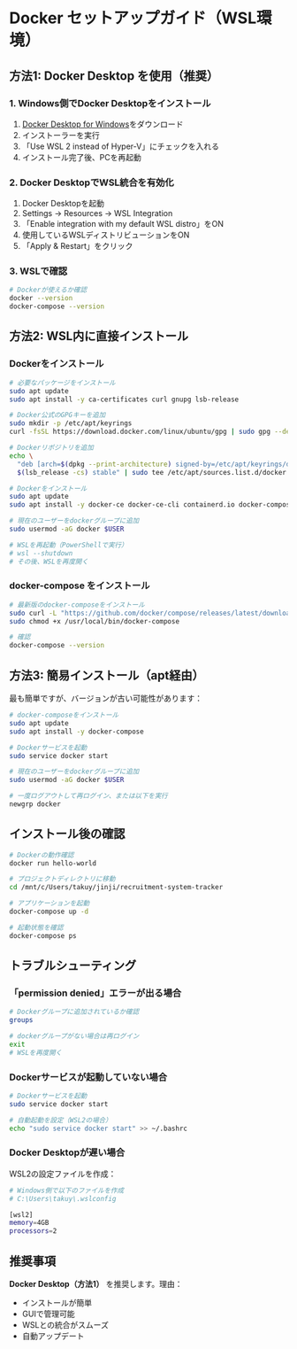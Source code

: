 # Docker セットアップガイド（WSL環境）

## 方法1: Docker Desktop を使用（推奨）

### 1. Windows側でDocker Desktopをインストール
1. [Docker Desktop for Windows](https://www.docker.com/products/docker-desktop/)をダウンロード
2. インストーラーを実行
3. 「Use WSL 2 instead of Hyper-V」にチェックを入れる
4. インストール完了後、PCを再起動

### 2. Docker DesktopでWSL統合を有効化
1. Docker Desktopを起動
2. Settings → Resources → WSL Integration
3. 「Enable integration with my default WSL distro」をON
4. 使用しているWSLディストリビューションをON
5. 「Apply & Restart」をクリック

### 3. WSLで確認
```bash
# Dockerが使えるか確認
docker --version
docker-compose --version
```

## 方法2: WSL内に直接インストール

### Dockerをインストール
```bash
# 必要なパッケージをインストール
sudo apt update
sudo apt install -y ca-certificates curl gnupg lsb-release

# Docker公式のGPGキーを追加
sudo mkdir -p /etc/apt/keyrings
curl -fsSL https://download.docker.com/linux/ubuntu/gpg | sudo gpg --dearmor -o /etc/apt/keyrings/docker.gpg

# Dockerリポジトリを追加
echo \
  "deb [arch=$(dpkg --print-architecture) signed-by=/etc/apt/keyrings/docker.gpg] https://download.docker.com/linux/ubuntu \
  $(lsb_release -cs) stable" | sudo tee /etc/apt/sources.list.d/docker.list > /dev/null

# Dockerをインストール
sudo apt update
sudo apt install -y docker-ce docker-ce-cli containerd.io docker-compose-plugin

# 現在のユーザーをdockerグループに追加
sudo usermod -aG docker $USER

# WSLを再起動（PowerShellで実行）
# wsl --shutdown
# その後、WSLを再度開く
```

### docker-compose をインストール
```bash
# 最新版のdocker-composeをインストール
sudo curl -L "https://github.com/docker/compose/releases/latest/download/docker-compose-$(uname -s)-$(uname -m)" -o /usr/local/bin/docker-compose
sudo chmod +x /usr/local/bin/docker-compose

# 確認
docker-compose --version
```

## 方法3: 簡易インストール（apt経由）

最も簡単ですが、バージョンが古い可能性があります：

```bash
# docker-composeをインストール
sudo apt update
sudo apt install -y docker-compose

# Dockerサービスを起動
sudo service docker start

# 現在のユーザーをdockerグループに追加
sudo usermod -aG docker $USER

# 一度ログアウトして再ログイン、または以下を実行
newgrp docker
```

## インストール後の確認

```bash
# Dockerの動作確認
docker run hello-world

# プロジェクトディレクトリに移動
cd /mnt/c/Users/takuy/jinji/recruitment-system-tracker

# アプリケーションを起動
docker-compose up -d

# 起動状態を確認
docker-compose ps
```

## トラブルシューティング

### 「permission denied」エラーが出る場合
```bash
# Dockerグループに追加されているか確認
groups

# dockerグループがない場合は再ログイン
exit
# WSLを再度開く
```

### Dockerサービスが起動していない場合
```bash
# Dockerサービスを起動
sudo service docker start

# 自動起動を設定（WSL2の場合）
echo "sudo service docker start" >> ~/.bashrc
```

### Docker Desktopが遅い場合
WSL2の設定ファイルを作成：
```bash
# Windows側で以下のファイルを作成
# C:\Users\takuy\.wslconfig

[wsl2]
memory=4GB
processors=2
```

## 推奨事項
**Docker Desktop（方法1）** を推奨します。理由：
- インストールが簡単
- GUIで管理可能
- WSLとの統合がスムーズ
- 自動アップデート